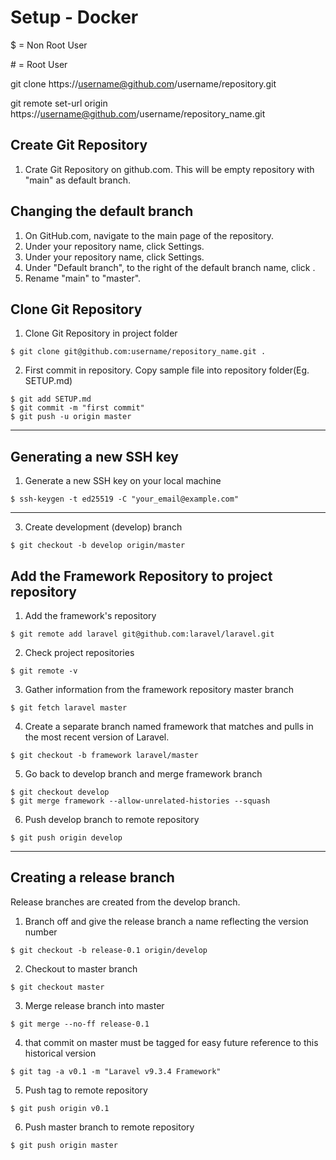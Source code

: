 # Setup - Docker

$ = Non Root User

&#35; = Root User


git clone https://username@github.com/username/repository.git

git remote set-url origin https://username@github.com/username/repository_name.git


## Create Git Repository
1. Crate Git Repository on github.com. This will be empty repository with "main" as default branch.


## Changing the default branch
1. On GitHub.com, navigate to the main page of the repository.
2. Under your repository name, click  Settings.
3. Under your repository name, click  Settings.
4. Under "Default branch", to the right of the default branch name, click .
5. Rename "main" to "master".


## Clone Git Repository
1. Clone Git Repository in project folder
```
$ git clone git@github.com:username/repository_name.git .
```

2. First commit in repository. Copy sample file into repository folder(Eg. SETUP.md)
```
$ git add SETUP.md
$ git commit -m "first commit"
$ git push -u origin master
```

--------------------------------------------------------------------------------
## Generating a new SSH key
1. Generate a new SSH key on your local machine
```
$ ssh-keygen -t ed25519 -C "your_email@example.com"
```
--------------------------------------------------------------------------------

3. Create development (develop) branch
```
$ git checkout -b develop origin/master
```


## Add the Framework Repository to project repository
1. Add the framework's repository
```
$ git remote add laravel git@github.com:laravel/laravel.git
```
2. Check project repositories
```
$ git remote -v
```

3. Gather information from the framework repository master branch
```
$ git fetch laravel master
```

4. Create a separate branch named framework that matches and pulls in the most recent version of Laravel.
```
$ git checkout -b framework laravel/master
```

5. Go back to develop branch and merge framework branch
```
$ git checkout develop
$ git merge framework --allow-unrelated-histories --squash
```

6. Push develop branch to remote repository
```
$ git push origin develop
```

--------------------------------------------------------------------------------

## Creating a release branch
Release branches are created from the develop branch.
1. Branch off and give the release branch a name reflecting the version number
```
$ git checkout -b release-0.1 origin/develop
```
2. Checkout to master branch
```
$ git checkout master
```

3. Merge release branch into master
```
$ git merge --no-ff release-0.1
```

4. that commit on master must be tagged for easy future reference to this historical version
```
$ git tag -a v0.1 -m "Laravel v9.3.4 Framework"
```

5. Push tag to remote repository
```
$ git push origin v0.1
```

6. Push master branch to remote repository
```
$ git push origin master
```
